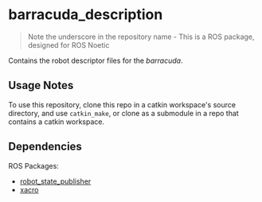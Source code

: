 # barracuda_description

> Note the underscore in the repository name - This is a ROS package, designed for ROS Noetic

Contains the robot descriptor files for the *barracuda*. 

## Usage Notes
To use this repository, clone this repo in a catkin workspace's source directory, and use `catkin_make`, or clone as a submodule in a repo that contains a catkin workspace.

## Dependencies

ROS Packages:
- [robot_state_publisher](https://wiki.ros.org/robot_state_publisher)
- [xacro](https://wiki.ros.org/xacro)
